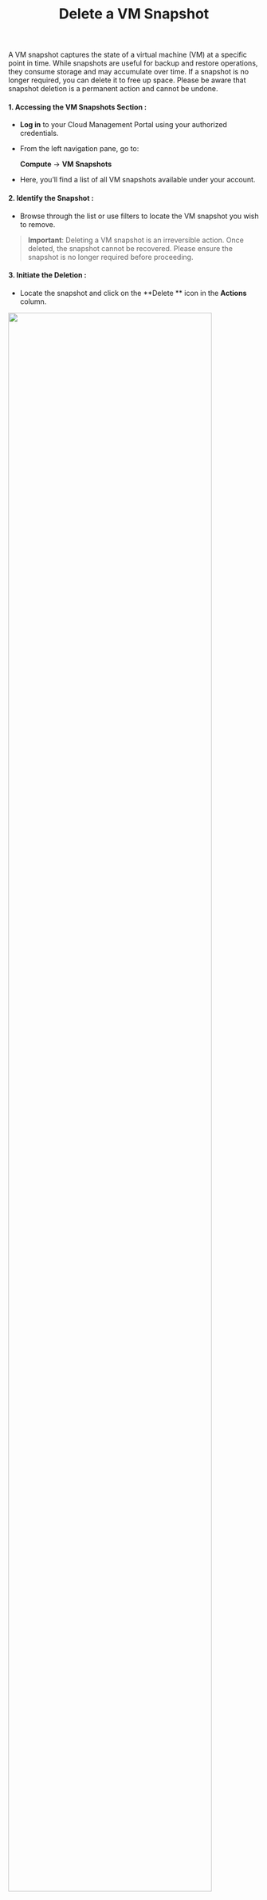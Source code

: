 ﻿---
title: Delete a VM Snapshot
sidebar_label: Delete a VM Snapshot
sidebar_position: 4
---

A VM snapshot captures the state of a virtual machine (VM) at a specific point in time. While snapshots are useful for backup and restore operations, they consume storage and may accumulate over time. If a snapshot is no longer required, you can delete it to free up space. Please be aware that snapshot deletion is a permanent action and cannot be undone.

#### 1. Accessing the VM Snapshots Section :

-   **Log in** to your Cloud Management Portal using your authorized credentials.
    
-   From the left navigation pane, go to:  
  
    **Compute** → **VM Snapshots**

-   Here, you’ll find a list of all VM snapshots available under your account.

#### 2. Identify the Snapshot :

- Browse through the list or use filters to locate the VM snapshot you wish to remove.

>**Important**: Deleting a VM snapshot is an irreversible action. Once deleted, the snapshot cannot be recovered. Please ensure the snapshot is no longer required before proceeding.

#### 3. Initiate the Deletion :

- Locate the snapshot and click on the **Delete ** icon in the **Actions** column.

<img src="/user-guide/vm-snapshot/delete-vm-snapshot/Image-01.JPG" width="90%" />

#### 4. Confirm the Deletion :

-   A confirmation dialog will appear with the message:  
    **"Are you sure you want to delete this VM snapshot?"**
    
-   If you’re certain, click **OK** to proceed with the deletion.
    
-   If you wish to cancel the operation, click **Cancel**.

<img src="/user-guide/vm-snapshot/delete-vm-snapshot/Image-02.JPG" width="50%" />

#### 5. Snapshot Removal :

-   The system will begin deleting the snapshot. The process may take a few moments depending on the snapshot size.
    
-   Once completed, the snapshot will be removed from your account and will no longer be visible in the VM Snapshots list.


